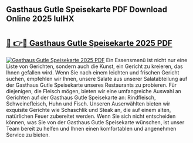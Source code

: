 ## Gasthaus Gutle Speisekarte PDF Download Online 2025 lulHX

# <h2><a href="http://gcbo7p.nevu.top/?p=Gasthaus+Gutle+Speisekarte">🔗 👉🔴 Gasthaus Gutle Speisekarte 2025 PDF</a></h2>

[![Gasthaus Gutle Speisekarte 2025 PDF](https://i.imgur.com/dBaPXMq.png)](http://gcbo7p.nevu.top/?p=Gasthaus+Gutle+Speisekarte)
Ein Essensmenü ist nicht nur eine Liste von Gerichten, sondern auch die Kunst, ein Gericht zu kreieren, das Ihnen gefallen wird. Wenn Sie nach einem leichten und frischen Gericht suchen, empfehlen wir Ihnen, unsere Salate aus unserer Salatabteilung auf der Gasthaus Gutle Speisekarte unseres Restaurants zu probieren. Für diejenigen, die Fleisch mögen, bieten wir eine umfangreiche Auswahl an Gerichten auf der Gasthaus Gutle Speisekarte an: Rindfleisch, Schweinefleisch, Huhn und Fisch. Unseren Auserwählten bieten wir exquisite Gerichte wie Schaschlik und Steak an, die auf einem alten, natürlichen Feuer zubereitet werden. Wenn Sie sich nicht entscheiden können, was Sie von der Gasthaus Gutle Speisekarte wünschen, ist unser Team bereit zu helfen und Ihnen einen komfortablen und angenehmen Service zu bieten.
